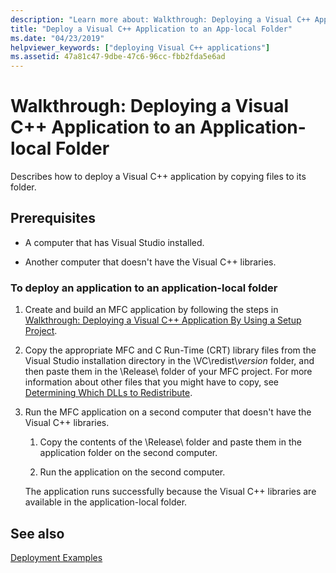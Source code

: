 ```yaml
---
description: "Learn more about: Walkthrough: Deploying a Visual C++ Application to an Application-local Folder"
title: "Deploy a Visual C++ Application to an App-local Folder"
ms.date: "04/23/2019"
helpviewer_keywords: ["deploying Visual C++ applications"]
ms.assetid: 47a81c47-9dbe-47c6-96cc-fbb2fda5e6ad
---
```

# Walkthrough: Deploying a Visual C++ Application to an Application-local Folder

Describes how to deploy a Visual C++ application by copying files to its folder.

## Prerequisites

- A computer that has Visual Studio installed.

- Another computer that doesn't have the Visual C++ libraries.

### To deploy an application to an application-local folder

1. Create and build an MFC application by following the steps in [Walkthrough: Deploying a Visual C++ Application By Using a Setup Project](walkthrough-deploying-a-visual-cpp-application-by-using-a-setup-project.md).

1. Copy the appropriate MFC and C Run-Time (CRT) library files from the Visual Studio installation directory in the \\VC\\redist\\*version* folder, and then paste them in the \Release\ folder of your MFC project. For more information about other files that you might have to copy, see [Determining Which DLLs to Redistribute](determining-which-dlls-to-redistribute.md).

1. Run the MFC application on a second computer that doesn't have the Visual C++ libraries.

   1. Copy the contents of the \Release\ folder and paste them in the application folder on the second computer.

   1. Run the application on the second computer.

   The application runs successfully because the Visual C++ libraries are available in the application-local folder.

## See also

[Deployment Examples](deployment-examples.md)<br/>
